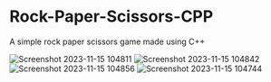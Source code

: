 # Rock-Paper-Scissors-CPP

A simple rock paper scissors game made using C++

![Screenshot 2023-11-15 104811](https://github.com/AbhishekNaik1112/Rock-Paper-Scissors-CPP/assets/142667674/4f4a080a-a7a3-42d1-ba44-c03ffd1ea5e6)
![Screenshot 2023-11-15 104842](https://github.com/AbhishekNaik1112/Rock-Paper-Scissors-CPP/assets/142667674/2ed1d754-50ee-4619-9b7b-c7c0a847bcd5)
![Screenshot 2023-11-15 104856](https://github.com/AbhishekNaik1112/Rock-Paper-Scissors-CPP/assets/142667674/1c58ada7-cb28-48e3-9eb9-cc4917093387)
![Screenshot 2023-11-15 104744](https://github.com/AbhishekNaik1112/Rock-Paper-Scissors-CPP/assets/142667674/f2cfef01-8d6c-4d21-92fb-b0c18e82a7b7)
